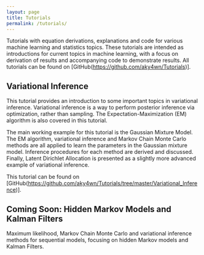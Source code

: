 ```yaml
---
layout: page
title: Tutorials
permalink: /tutorials/
---
```


Tutorials with equation derivations, explanations and code for various machine learning and statistics topics.  These tutorials are intended as introductions for current topics in machine learning, with a focus on derivation of results and accompanying code to demonstrate results. All tutorials can be found on [GitHub(https://github.com/aky4wn/Tutorials)].



## Variational Inference

This tutorial provides an introduction to some important topics in variational inference.  Variational inference is a way to perform posterior inference via optimization, rather than sampling.  The Expectation-Maximization (EM) algorithm is also covered in this tutorial.

The main working example for this tutorial is the Gaussian Mixture Model.  The EM algorithm, variational inference and Markov Chain Monte Carlo methods are all applied to learn the parameters in the Gaussian mixture model.  Inference procedures for each method are derived and discussed. Finally, Latent Dirichlet Allocation is presented as a slightly more advanced example of variational inference.

This tutorial can be found on [GitHub(https://github.com/aky4wn/Tutorials/tree/master/Variational_Inference)].


## Coming Soon: Hidden Markov Models and Kalman Filters 

Maximum likelihood, Markov Chain Monte Carlo and variational inference methods for sequential models, focusing on hidden Markov models and Kalman Filters.
